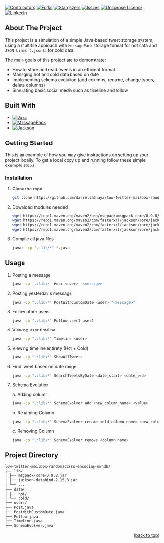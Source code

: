 <!-- Improved compatibility of back to top link: See: https://github.com/othneildrew/Best-README-Template/pull/73 -->
<a id="readme-top"></a>
<!--
*** Thanks for checking out the Best-README-Template. If you have a suggestion
*** that would make this better, please fork the repo and create a pull request
*** or simply open an issue with the tag "enhancement".
*** Don't forget to give the project a star!
*** Thanks again! Now go create something AMAZING! :D
-->



<!-- PROJECT SHIELDS -->
<!--
*** I'm using markdown "reference style" links for readability.
*** Reference links are enclosed in brackets [ ] instead of parentheses ( ).
*** See the bottom of this document for the declaration of the reference variables
*** for contributors-url, forks-url, etc. This is an optional, concise syntax you may use.
*** https://www.markdownguide.org/basic-syntax/#reference-style-links
-->
[![Contributors][contributors-shield]][contributors-url]
[![Forks][forks-shield]][forks-url]
[![Stargazers][stars-shield]][stars-url]
[![Issues][issues-shield]][issues-url]
[![Unlicense License][license-shield]][license-url]
[![LinkedIn][linkedin-shield]][linkedin-url]


<!-- ABOUT THE PROJECT -->
## About The Project

This project is a simulation of a simple Java-based tweet storage system, using a multifile approach with `MessagePack` storage format for hot data and `JSON Lines (.jsonl)` for cold data.

The main goals of this project are to demonstrate:
- How to store and read tweets in an efficient format
- Managing hot and cold data based on date
- Implementing schema evolution (add columns, rename, change types, delete columns)
- Simulating basic social media such as timeline and follow

<!-- BUILD -->
## Built With

* [![Java][Java.io]][Java-url]
* [![MessagePack][MsgPack.io]][MsgPack-url]
* [![Jackson][Jackson.io]][Jackson-url]


<!-- GETTING STARTED -->
## Getting Started
This is an example of how you may give instructions on setting up your project locally.
To get a local copy up and running follow these simple example steps.


<!-- INSTALLATION -->
### Installation
1. Clone the repo
   ```sh
   git clone https://github.com/darrellathaya/low-twitter-mailbox-randomaccess-encoding-owndb.git
   ```
2. Download modules needed
   ```sh
   wget https://repo1.maven.org/maven2/org/msgpack/msgpack-core/0.9.8/msgpack-core-0.9.8.jar
   wget https://repo1.maven.org/maven2/com/fasterxml/jackson/core/jackson-databind/2.15.3/jackson-databind-2.15.3.jar
   wget https://repo1.maven.org/maven2/com/fasterxml/jackson/core/jackson-core/2.15.3/jackson-core-2.15.3.jar
   wget https://repo1.maven.org/maven2/com/fasterxml/jackson/core/jackson-annotations/2.15.3/jackson-annotations-2.15.3.jar
   ```
3. Compile all java files
   ```sh
   javac -cp ".:lib/*" *.java
   ```

   
<!-- USAGE EXAMPLES -->
## Usage

1. Posting a message
   ```sh
   java -cp ".:lib/*" Post <user> "<message>"
   ```
   
2. Posting yesterday's message
   ```sh
   java -cp ".:lib/*" PostWithCustomDate <user> "<message>"
   ```

3. Follow other users
   ```sh
   java -cp ".:lib/*" Follow user1 user2
   ```
   
4. Viewing user timeline
   ```sh
   java -cp ".:lib/*" Timeline <user>
   ```
   
5. Viewing timeline entirety (Hot + Cold)
   ```sh
   java -cp ".:lib/*" ShowAllTweets
   ```

5. Find tweet based on date range
   ```sh
   java -cp ".:lib/*" SearchTweetsByDate <date_start> <date_end>
   ```

6. Schema Evolution

   a. Adding column
   ```sh
   java -cp ".:lib/*" SchemaEvolver add <new_column_name> <value>
   ```
   
   b. Renaming Column
   ```sh
   java -cp ".:lib/*" SchemaEvolver rename <old_column_name> <new_column_name>
   ```
   
    c. Removing Column
   ```sh
   java -cp ".:lib/*" SchemaEvolver remove <column_name>
   ```

<!-- DIRECTORY -->
## Project Directory
```sh
low-twitter-mailbox-randomaccess-encoding-owndb/
├── lib/
│ ├── msgpack-core-0.9.8.jar
│ ├── jackson-databind-2.15.3.jar
│ └── ...
├── data/
│ ├── hot/
│ └── cold/
├── users/
├── Post.java
├── PostWithCustomDate.java
├── Follow.java
├── Timeline.java
├── SchemaEvolver.java
```

<p align="right">(<a href="#readme-top">back to top</a>)</p>


<!-- MARKDOWN LINKS & IMAGES -->
<!-- https://www.markdownguide.org/basic-syntax/#reference-style-links -->
[contributors-shield]: https://img.shields.io/github/contributors/darrellathaya/Best-README-Template.svg?style=for-the-badge
[contributors-url]: https://github.com/darrellathaya/Best-README-Template/graphs/contributors
[forks-shield]: https://img.shields.io/github/forks/darrellathaya/Best-README-Template.svg?style=for-the-badge
[forks-url]: https://github.com/darrellathaya/Best-README-Template/network/members
[stars-shield]: https://img.shields.io/github/stars/darrellathaya/Best-README-Template.svg?style=for-the-badge
[stars-url]: https://github.com/darrellathaya/Best-README-Template/stargazers
[issues-shield]: https://img.shields.io/github/issues/darrellathaya/Best-README-Template.svg?style=for-the-badge
[issues-url]: https://github.com/darrellathaya/Best-README-Template/issues
[license-shield]: https://img.shields.io/github/license/darrellathaya/Best-README-Template.svg?style=for-the-badge
[license-url]: https://github.com/darrellathaya/Best-README-Template/blob/master/LICENSE.txt
[linkedin-shield]: https://img.shields.io/badge/-LinkedIn-black.svg?style=for-the-badge&logo=linkedin&colorB=555
[linkedin-url]: https://linkedin.com/in/darrellathaya
[product-screenshot]: images/screenshot.png
[Java.io]: https://img.shields.io/badge/Java-ED8B00?style=for-the-badge&logo=openjdk&logoColor=white
[MsgPack.io]: https://img.shields.io/badge/MessagePack-000000?style=for-the-badge&logo=data:image/svg+xml;base64,PHN2ZyB4bWxucz0iaHR0cDovL3d3dy53My5vcmcvMjAwMC9zdmciICB3aWR0aD0iMjQiIGhlaWdodD0iMjQiPjxwYXRoIGQ9Ik0xMiAyYTkgOSAwIDEgMCAwIDE4IDkgOSAwIDAgMCAwLTE4em0xIDEzSDExdi0yaDJ2MnptMC00SDExVjZoMnY1eiIvPjwvc3ZnPg==
[Jackson.io]: https://img.shields.io/badge/Jackson-2F3134?style=for-the-badge&logo=jackson&logoColor=white
[Java-url]: https://www.java.com/
[MsgPack-url]: https://msgpack.org/
[Jackson-url]: https://github.com/FasterXML/jackson
